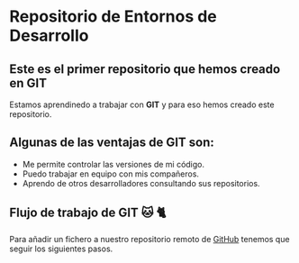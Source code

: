 # Repositorio de Entornos de Desarrollo
## Este es el primer repositorio que hemos creado en GIT
Estamos aprendinedo a trabajar con **GIT** y para eso hemos creado este repositorio. 

## Algunas de las ventajas de GIT son:
- Me permite controlar las versiones de mi código. 
- Puedo trabajar en equipo con mis compañeros.
- Aprendo de otros desarrolladores consultando sus repositorios. 

## Flujo de trabajo de GIT :cat: :cat2:
Para añadir un fichero a nuestro repositorio remoto de [GitHub](https://github.com/abuearr?tab=repositories) tenemos que seguir los siguientes pasos. 